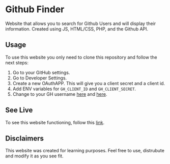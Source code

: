 # Github Finder

Website that allows you to search for Github Users and will display their information. Created using JS, HTML/CSS, PHP, and the Github API.

## Usage

To use this website you only need to clone this repository and follow the next steps:

1. Go to your GitHub settings.
2. Go to Developer Settings.
3. Create a new OAuthAPP. This will give you a client secret and a client id. 
4. Add ENV variables for `GH_CLIENT_ID` and `GH_CLIENT_SECRET`.
5. Change to your GH username [here](https://github.com/estalaPaul/githubFinder/blob/master/php/getUser.php#L4) and [here](https://github.com/estalaPaul/githubFinder/blob/master/php/getRepos.php#L4).
    
## See Live

To see this website functioning, follow this [link](https://pulpo-gh-finder.herokuapp.com/index.html).

## Disclaimers

This website was created for learning purposes. Feel free to use, distrubute and modify it as you see fit. 
